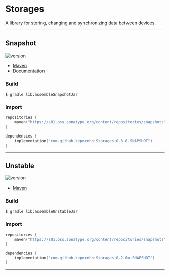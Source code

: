 # Storages
A library for storing, changing and synchronizing data between devices.

---

## Snapshot

![version](https://img.shields.io/static/v1?label=version&message=0.3.0-SNAPSHOT&labelColor=212121&color=2962ff&style=flat)

- [Maven](https://s01.oss.sonatype.org/content/repositories/snapshots/com/github/kepocnhh/Storages/0.3.0-SNAPSHOT)
- [Documentation](https://StanleyProjects.github.io/Storages/doc/0.3.0-SNAPSHOT)

### Build
```
$ gradle lib:assembleSnapshotJar
```

### Import
```kotlin
repositories {
    maven("https://s01.oss.sonatype.org/content/repositories/snapshots")
}

dependencies {
    implementation("com.github.kepocnhh:Storages:0.3.0-SNAPSHOT")
}
```

---

## Unstable

![version](https://img.shields.io/static/v1?label=version&message=0.2.0u-SNAPSHOT&labelColor=212121&color=2962ff&style=flat)

- [Maven](https://s01.oss.sonatype.org/content/repositories/snapshots/com/github/kepocnhh/Storages/0.2.0u-SNAPSHOT)

### Build
```
$ gradle lib:assembleUnstableJar
```

### Import
```kotlin
repositories {
    maven("https://s01.oss.sonatype.org/content/repositories/snapshots")
}

dependencies {
    implementation("com.github.kepocnhh:Storages:0.2.0u-SNAPSHOT")
}
```

---
